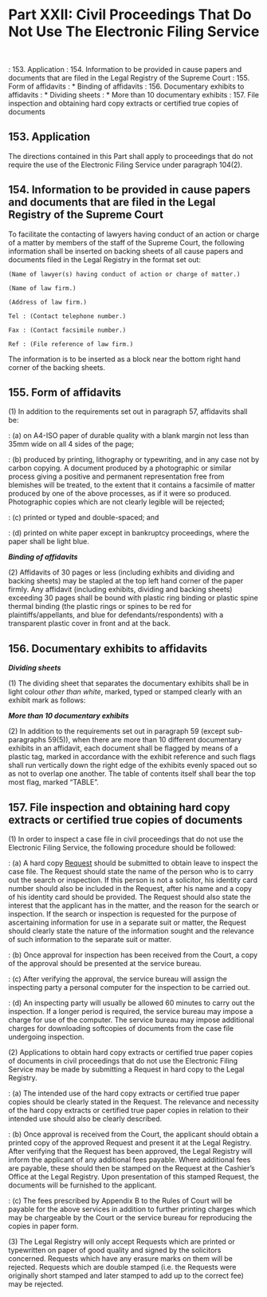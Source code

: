 # Part XXII: Civil Proceedings That Do Not Use The Electronic Filing Service
&nbsp;

: 153\. Application 
: 154\. Information to be provided in cause papers and documents that are filed in the Legal Registry of the Supreme Court 
: 155\. Form of affidavits 
: * Binding of affidavits 
: 156\. Documentary exhibits to affidavits 
: * Dividing sheets 
: * More than 10 documentary exhibits 
: 157\. File inspection and obtaining hard copy extracts or certified true copies of documents

## 153. Application

The directions contained in this Part shall apply to proceedings that do not require the use of the Electronic Filing Service under paragraph 104(2).

## 154. Information to be provided in cause papers and documents that are filed in the Legal Registry of the Supreme Court

To facilitate the contacting of lawyers having conduct of an action or charge of a matter by members of the staff of the Supreme Court, the following information shall be inserted on backing sheets of all cause papers and documents filed in the Legal Registry in the format set out: 
```
(Name of lawyer(s) having conduct of action or charge of matter.)

(Name of law firm.)

(Address of law firm.)

Tel : (Contact telephone number.)

Fax : (Contact facsimile number.)

Ref : (File reference of law firm.)
```

The information is to be inserted as a block near the bottom right hand
corner of the backing sheets.

## 155. Form of affidavits

(1) In addition to the requirements set out in paragraph 57, affidavits shall be:

: (a) on A4-ISO paper of durable quality with a blank margin not less than 35mm wide on all 4 sides of the page;

: (b) produced by printing, lithography or typewriting, and in any case not by carbon copying. A document produced by a photographic or similar process giving a positive and permanent representation free from blemishes will be treated, to the extent that it contains a facsimile of matter produced by one of the above processes, as if it were so produced. Photographic copies which are not clearly legible will be rejected;

: (c) printed or typed and double-spaced; and

: (d) printed on white paper except in bankruptcy proceedings, where the paper shall be light blue.

***Binding of affidavits***

(2) Affidavits of 30 pages or less (including exhibits and dividing and backing sheets) may be stapled at the top left hand corner of the paper firmly. Any affidavit (including exhibits, dividing and backing sheets) exceeding 30 pages shall be bound with plastic ring binding or plastic spine thermal binding (the plastic rings or spines to be red for plaintiffs/appellants, and blue for defendants/respondents) with a transparent plastic cover in front and at the back.

## 156. Documentary exhibits to affidavits

***Dividing sheets***

(1) The dividing sheet that separates the documentary exhibits shall be in light colour *other than white*, marked, typed or stamped clearly with an exhibit mark as follows:

***More than 10 documentary exhibits***

(2) In addition to the requirements set out in paragraph 59 (except sub-paragraphs 59(5)), when there are more than 10 different documentary exhibits in an affidavit, each document shall be flagged by means of a plastic tag, marked in accordance with the exhibit reference and such flags shall run vertically down the right edge of the exhibits evenly spaced out so as not to overlap one another. The table of contents itself shall bear the top most flag, marked “TABLE”.

## 157\. File inspection and obtaining hard copy extracts or certified true copies of documents

(1) In order to inspect a case file in civil proceedings that do not use the Electronic Filing Service, the following procedure should be followed:

<!-- #########################################################################
TODO: Replace formatting for expanded text
########################################################################## -->


: (a) A hard copy [Request](javascript:TextPopup\(this\))<span id="POPUP132962134" class="expandtext" style="display: none;"> Formerly known as “praecipe” </span>  should be submitted to obtain leave to inspect the case file. The Request should state the name of the person who is to carry out the search or inspection. If this person is not a solicitor, his identity card number should also be included in the Request, after his name and a copy of his identity card should be provided. The Request should also state the interest that the applicant has in the matter, and the reason for the search or inspection. If the search or inspection is requested for the purpose of ascertaining information for use in a separate suit or matter, the Request should clearly state the nature of the information sought and the relevance of such information to the separate suit or matter.

: (b) Once approval for inspection has been received from the Court, a copy of the approval should be presented at the service bureau.

: (c) After verifying the approval, the service bureau will assign the inspecting party a personal computer for the inspection to be carried out.

: (d) An inspecting party will usually be allowed 60 minutes to carry out the inspection. If a longer period is required, the service bureau may impose a charge for use of the computer. The service bureau may impose additional charges for downloading softcopies of documents from the case file undergoing inspection. 

(2) Applications to obtain hard copy extracts or certified true paper copies of documents in civil proceedings that do not use the Electronic Filing Service may be made by submitting a Request in hard copy to the Legal Registry.

: (a) The intended use of the hard copy extracts or certified true paper copies should be clearly stated in the Request. The relevance and necessity of the hard copy extracts or certified true paper copies in relation to their intended use should also be clearly described.

: (b) Once approval is received from the Court, the applicant should obtain a printed copy of the approved Request and present it at the Legal Registry. After verifying that the Request has been approved, the Legal Registry will inform the applicant of any additional fees payable. Where additional fees are payable, these should then be stamped on the Request at the Cashier’s Office at the Legal Registry. Upon presentation of this stamped Request, the documents will be furnished to the applicant.

: (c) The fees prescribed by Appendix B to the Rules of Court will be payable for the above services in addition to further printing charges which may be chargeable by the Court or the service bureau for reproducing the copies in paper form.

(3) The Legal Registry will only accept Requests which are printed or typewritten on paper of good quality and signed by the solicitors concerned. Requests which have any erasure marks on them will be rejected. Requests which are double stamped (i.e. the Requests were originally short stamped and later stamped to add up to the correct fee) may be rejected.